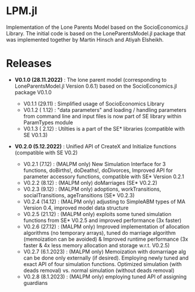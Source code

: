 # LPM.jl
Implementation of the Lone Parents Model based on the SocioEconomics.jl Library. The initial code is based on the LoneParentsModel.jl package that was implemented together by Martin Hinsch and Atiyah Elsheikh.  

Releases
========

- **V0.1.0 (28.11.2022)** : The lone parent model (corresponding to LoneParentsModel.jl Version 0.6.1) based on the SocioEconomics.jl package V0.1.0 

   - V0.1.1 (29.11)  : Simplified usage of SocioEconomics Library 
   - V0.1.2 ( 1.12)  : "data parameters" and loading / handling parameters from command line and input files is now part of SE library within ParamTypes module
   - V0.1.3 ( 2.12)  : Utilties is a part of the SE* libraries (compatible with SE V0.1.3)  
   
- **V0.2.0 (5.12.2022)** : Unified API of CreateX and Initialize functions (compatible with SE V0.2)

   - V0.2.1 (7.12)   : (MALPM only) New Simulation Interface for 3 functions, doBirths!, doDeaths!, doDivorces, Improved API for parameter accessory functions, compatible with SE* Version 0.2.1
   - V0.2.2 (8.12)   : (MALPM only) doMarriages (SE* V0.2.2)
   - V0.2.3 (9.12)   : (MALPM only) adoptions, workTransitions, socialTransitions, ageTransitions (SE* V0.2.3)  
   - V0.2.4 (14.12)  : (MALPM only) adjusting to SimpleABM types of MA Version 0.4, improved model data structure 
   - V0.2.5 (21.12)  : (MALPM only) exploits some tuned simulation functions from SE* V0.2.5 and improved performance (3x faster)  
   - V0.2.6 (27.12)  : (MALPM only) Improved implementation of allocation algorithms (no temporary arrays), tuned do marriage algorithm (memoization can be avoided) & Improved runtime performance (3x faster & 4x less memory allocation and storage w.r.t. V0.2.5) 
   - V0.2.7 (6.1.2023) : (MALPM only) Memoization with domarriage alg can be done only externally (if desired). Employing newly tuned and exact API of four simulation functions. Optimized simulation (with deads removal) vs. normal simulation (without deads removal) 
   - V0.2.8 (8.1.2023) : (MALPM only) employing tuned API of assigning guardians 

